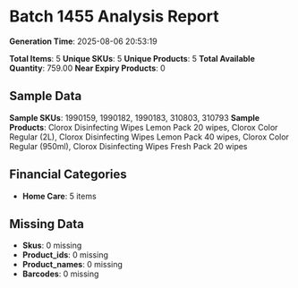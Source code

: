 # Batch 1455 Analysis Report

**Generation Time**: 2025-08-06 20:53:19

**Total Items**: 5
**Unique SKUs**: 5
**Unique Products**: 5
**Total Available Quantity**: 759.00
**Near Expiry Products**: 0

## Sample Data
**Sample SKUs**: 1990159, 1990182, 1990183, 310803, 310793
**Sample Products**: Clorox Disinfecting Wipes Lemon Pack 20 wipes, Clorox Color Regular (2L), Clorox Disinfecting Wipes Lemon Pack 40 wipes, Clorox Color Regular (950ml), Clorox Disinfecting Wipes Fresh Pack 20 wipes

## Financial Categories
- **Home Care**: 5 items

## Missing Data
- **Skus**: 0 missing
- **Product_ids**: 0 missing
- **Product_names**: 0 missing
- **Barcodes**: 0 missing
